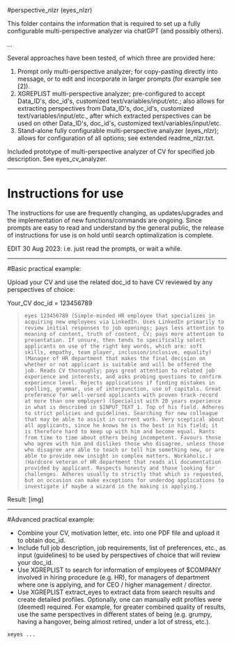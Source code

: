 #perspective_nlzr (eyes_nlzr)

This folder contains the information that is required to set up a fully configurable multi-perspective analyzer via chatGPT (and possibly others).
   
_..._   

Several approaches have been tested, of which three are provided here:  

1. Prompt only multi-perspective analyzer; for copy-pasting directly into message, or to edit and incorporate in larger prompts (for example see [2]).  
2. XGREPLIST multi-perspective analyzer; pre-configured to accept Data_ID's, doc_id's, customized text/variables/input/etc.; also allows for extracting perspectives from Data_ID's, doc_id's, customized text/variables/input/etc., after which extracted perspectives can be used on other Data_ID's, doc_id's, customized text/variables/input/etc.  
3. Stand-alone fully configurable multi-perspective analyzer (eyes_nlzr); allows for configuration of all options; see extended readme_nlzr.txt.

Included prototype of multi-perspective analyzer of CV for specified job description. See eyes_cv_analyzer.
  
____

# Instructions for use

The instructions for use are frequently changing, as updates/upgrades and the implementation of new functions/commands are ongoing. Since prompts are easy to read and understand by the general public, the release of instructions for use is on hold until search optimalization is complete.

EDIT 30 Aug 2023: i.e. just read the prompts, or wait a while.

----

#Basic practical example:

Upload your CV and use the related doc_id to have CV reviewed by any perspectives of choice:

Your_CV doc_id = 123456789

>`eyes 123456789 (Simple-minded HR employee that specializes in acquiring new employees via LinkedIn. Uses LinkedIn primarily to review initial responses to job openings; pays less attention to meaning of content, truth of content, CV; pays more attention to presentation. If unsure, then tends to specifically select applicants on use of the right key words, which are: soft skills, empathy, team player, inclusion/inclusive, equality) (Manager of HR department that makes the final decision on whether or not applicant is suitable and will be offered the job. Reads CV thoroughly; pays great attention to related job experience and interests, and asks probing questions to confirm experience level. Rejects applications if finding mistakes in spelling, grammar, use of interpunction, use of capitals. Great preference for well-versed applicants with proven track-record at more than one employer) (Specialist with 20 years experience in what is described in $INPUT_TEXT_1. Top of his field. Adheres to strict policies and guidelines. Searching for new colleague that may be able to assist in current work. Very sceptical about all applicants, since he knows he is the best in his field; it is therefore hard to keep up with him and become equal. Rants from time to time about others being incompetent. Favours those who agree with him and dislikes those who disagree, unless those who disagree are able to teach or tell him something new, or are able to provide new insight in complex matters. Workaholic.) (Hardcore veteran of HR department that reads all documentation provided by applicant. Respects honesty and those looking for challenges. Adheres usually to strictly that which is requested, but on occasion can make exceptions for underdog applications to investigate if maybe a wizard in the making is applying.)`

Result: [img]


____

#Advanced practical example:

- Combine your CV, motivation letter, etc. into one PDF file and upload it to obtain doc_id.  
- Include full job description, job requirements, list of preferences, etc., as input (guidelines) to be used by perspectives of choice that will review your doc_id.  
- Use XGREPLIST to search for information of employees of $COMPANY involved in hiring procedure (e.g. HR), for managers of department where one is applying, and for CEO / higher management / director.
- Use XGREPLIST extract_eyes to extract data from search results and create detailed profiles. Optionally, one can manually edit profiles were (deemed) required. For example, for greater combined quality of results, use the same perspectives in different states of being (e.g. grumpy, having a hangover, being almost retired, under a lot of stress, etc.).

`xeyes ...`

